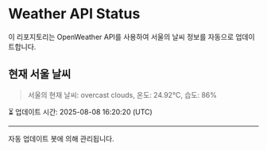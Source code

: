 
# Weather API Status

이 리포지토리는 OpenWeather API를 사용하여 서울의 날씨 정보를 자동으로 업데이트합니다.

## 현재 서울 날씨
> 서울의 현재 날씨: overcast clouds, 온도: 24.92°C, 습도: 86%

⏳ 업데이트 시간: 2025-08-08 16:20:20 (UTC)

---
자동 업데이트 봇에 의해 관리됩니다.
